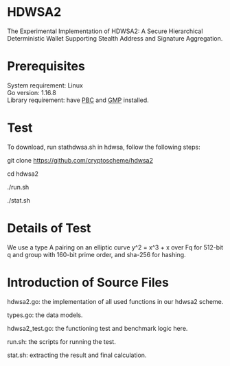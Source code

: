 # HDWSA2
The Experimental Implementation of HDWSA2: A Secure Hierarchical Deterministic Wallet Supporting Stealth Address and Signature Aggregation.

# Prerequisites

   System requirement: Linux   
   Go version: 1.16.8   
   Library requirement: have [PBC](https://crypto.stanford.edu/pbc/download.html) and [GMP](https://gmplib.org/) installed. 
   
# Test
To download, run stathdwsa.sh in hdwsa, follow the following steps:
  
  git clone https://github.com/cryptoscheme/hdwsa2
  
  cd hdwsa2
  
  ./run.sh

  ./stat.sh

# Details of Test

  We use a type A pairing on an elliptic curve y^2 = x^3 + x over Fq for 512-bit q and group with 160-bit prime order, 
  and sha-256 for hashing. 
   
# Introduction of Source Files

   hdwsa2.go: the implementation of all used functions in our hdwsa2 scheme.
   
   types.go: the data models.
   
   hdwsa2_test.go: the functioning test and benchmark logic here. 
   
   run.sh: the scripts for running the test.
    
   stat.sh: extracting the result and final calculation.  

